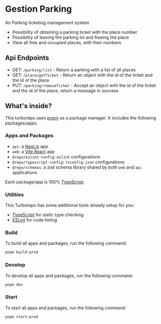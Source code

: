 # Gestion Parking

An Parking ticketing management system

-   Possibility of obtaining a parking ticket with the place number
-   Possibility of leaving the parking lot and freeing the place
-   View all free and occupied places, with their numbers

## Api Endpoints

-   GET: `/parking/list` - Return a parking with a list of all places
-   GET: `/place/getTicket` - Return an object with the id of the ticket and the id of the place
-   PUT: `/parking/removeTicket` - Accept an object with the id of the ticket and the id of the place, return a message in success

## What's inside?

This turborepo uses [pnpm](https://pnpm.io/) as a package manager. It includes the following packages/apps:

### Apps and Packages

-   `api`: a [Nest.js](https://nestjs.com/) app
-   `web`: a [Vite React](https://vitejs.dev/) app
-   `@repo/eslint-config`: `eslint` configurations
-   `@repo/typescript-config`: `tsconfig.json` configurations
-   `@repo/schemas`: a zod schema library shared by both `web` and `api` applications

Each package/app is 100% [TypeScript](https://www.typescriptlang.org/).

### Utilities

This Turborepo has some additional tools already setup for you:

-   [TypeScript](https://www.typescriptlang.org/) for static type checking
-   [ESLint](https://eslint.org/) for code linting

### Build

To build all apps and packages, run the following command:

```sh
pnpm build:prod
```

### Develop

To develop all apps and packages, run the following command:

```sh
pnpm dev
```

### Start

To start all apps and packages, run the following command:

```sh
pnpm start:prod
```
